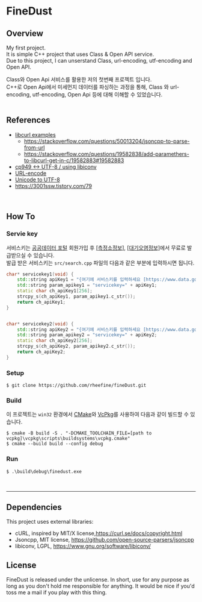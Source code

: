 # FineDust

## Overview

My first project.  
It is simple C++ project that uses Class & Open API service.  
Due to this project, I can unserstand Class, url-encoding, utf-encoding and Open API.

Class와 Open Api 서비스를 활용한 저의 첫번째 프로젝트 입니다.  
C++로 Open Api에서 미세먼지 데이터를 파싱하는 과정을 통해, Class 와 url-encoding, utf-encoding, Open Api 등에 대해 이해할 수 있었습니다.  
<br/>

## References

* [libcurl examples](https://curl.se/libcurl/c/example.html)  
  * https://stackoverflow.com/questions/50013204/jsoncpp-to-parse-from-url
  * https://stackoverflow.com/questions/19582838/add-paramethers-to-libcurl-get-in-c/19582883#19582883
* [cp949 <-> UTF-8 / using libiconv](https://webnautes.tistory.com/1466)
* [URL-encode](http://codepad.org/lCypTglt)
* [Unicode to UTF-8](https://stackoverflow.com/questions/2619897/how-can-i-deal-with-this-encoding)
* https://3001ssw.tistory.com/79  
<br/>

## How To

### Servie key

서비스키는 [공공데이터 포털](https://www.data.go.kr/index.do) 회원가입 후 
[[측정소정보]](https://www.data.go.kr/data/15073877/openapi.do), 
[[대기오염정보]](https://www.data.go.kr/data/15073861/openapi.do)에서 무료로 발급받으실 수 있습니다.  
발급 받은 서비스키는 `src/search.cpp` 파일의 다음과 같은 부분에 입력하시면 됩니다.  
```C++
char* servicekey1(void) {
	std::string apiKey1 = "{여기에 서비스키를 입력하세요 [https://www.data.go.kr/data/15073877/openapi.do]}";
	std::string param_apikey1 = "servicekey=" + apiKey1;
    static char ch_apiKey1[256];
    strcpy_s(ch_apiKey1, param_apikey1.c_str());
    return ch_apiKey1;
}


char* servicekey2(void) {
	std::string apiKey2 = "{여기에 서비스키를 입력하세요 [https://www.data.go.kr/data/15073861/openapi.do]}";
	std::string param_apikey2 = "servicekey=" + apiKey2;
    static char ch_apiKey2[256];
    strcpy_s(ch_apiKey2, param_apikey2.c_str());
    return ch_apiKey2;
}
```  

### Setup  

```console
$ git clone https://github.com/rheefine/fineDust.git
```

### Build

이 프로젝트는 `win32` 환경에서 [CMake](https://cmake.org/)와 [VcPkg](https://github.com/microsoft/vcpkg)를 사용하여 다음과 같이 빌드할 수 있습니다.  

```console
$ cmake -B build -S . "-DCMAKE_TOOLCHAIN_FILE=[path to vcpkg]\vcpkg\scripts\buildsystems\vcpkg.cmake"
$ cmake --build build --config debug
```  
  
### Run
```console
$ .\build\debug\finedust.exe
```
<br/>

***

## Dependencies

This project uses external libraries:

- cURL, inspired by MIT/X license,https://curl.se/docs/copyright.html
- Jsoncpp, MIT license, https://github.com/open-source-parsers/jsoncpp
- libiconv, LGPL, https://www.gnu.org/software/libiconv/


## License

FineDust is released under the unlicense. In short, use for any purpose 
as long as you don't hold me responsible for anything. It would be 
nice if you'd toss me a mail if you play with this thing.

